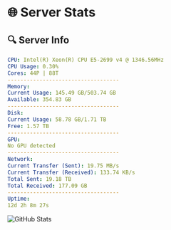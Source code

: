 # 🌐 Server Stats
## 🔍 Server Info
```yaml
CPU: Intel(R) Xeon(R) CPU E5-2699 v4 @ 1346.56MHz
CPU Usage: 0.30%
Cores: 44P | 88T
-----------------------------------
Memory:
Current Usage: 145.49 GB/503.74 GB
Available: 354.83 GB
-----------------------------------
Disk:
Current Usage: 58.78 GB/1.71 TB
Free: 1.57 TB
-----------------------------------
GPU:
No GPU detected
-----------------------------------
Network:
Current Transfer (Sent): 19.75 MB/s
Current Transfer (Received): 133.74 KB/s
Total Sent: 19.18 TB
Total Received: 177.09 GB
-----------------------------------
Uptime:
12d 2h 8m 27s
```
![GitHub Stats](https://img.shields.io/badge/Updated-2025-03-19_23:31:16-blue)